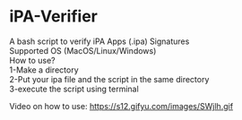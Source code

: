 # iPA-Verifier
A bash script to verify iPA Apps (.ipa) Signatures <br>
Supported OS (MacOS/Linux/Windows) <br>
How to use? <br>
1-Make a directory <br>
2-Put your ipa file and the script in the same directory <br>
3-execute the script using terminal <br>

Video on how to use: https://s12.gifyu.com/images/SWjlh.gif

